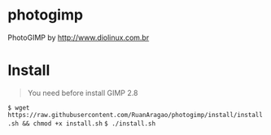 # photogimp
PhotoGIMP by http://www.diolinux.com.br

# Install
> You need before install GIMP 2.8

```$ wget https://raw.githubusercontent.com/RuanAragao/photogimp/install/install.sh && chmod +x install.sh```
```$ ./install.sh```
